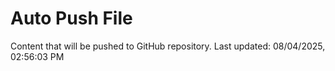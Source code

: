 # Auto Push File

Content that will be pushed to GitHub repository.
Last updated: 08/04/2025, 02:56:03 PM